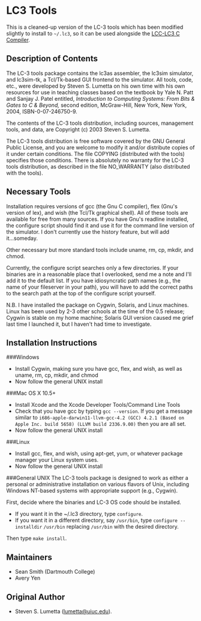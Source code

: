 LC3 Tools
=========
This is a cleaned-up version of the LC-3 tools which has been modified slightly to install to `~/.lc3`, so it can be used alongside the [LCC-LC3 C Compiler](https://github.com/haplesshero13/lcc-lc3).


## Description of Contents

The LC-3 tools package contains the lc3as assembler, the lc3sim simulator,
and lc3sim-tk, a Tcl/Tk-based GUI frontend to the simulator. All tools,
code, etc., were developed by Steven S. Lumetta on his own time with his
own resources for use in teaching classes based on the textbook by 
Yale N. Patt and Sanjay J. Patel entitled, *Introduction to Computing
Systems: From Bits & Gates to C & Beyond,* second edition, McGraw-Hill,
New York, New York, 2004, ISBN-0-07-246750-9.

The contents of the LC-3 tools distribution, including sources, management
tools, and data, are Copyright (c) 2003 Steven S. Lumetta.

The LC-3 tools distribution is free software covered by the GNU General 
Public License, and you are welcome to modify it and/or distribute copies 
of it under certain conditions. The file COPYING (distributed with the
tools) specifies those conditions. There is absolutely no warranty for 
the LC-3 tools distribution, as described in the file NO_WARRANTY (also
distributed with the tools).

## Necessary Tools

Installation requires versions of gcc (the Gnu C compiler),
flex (Gnu's version of lex), and wish (the Tcl/Tk graphical shell).
All of these tools are available for free from many sources.
If you have Gnu's readline installed, the configure script should
find it and use it for the command line version of the simulator.
I don't currently use the history feature, but will add it...someday.

Other necessary but more standard tools include uname, rm, cp, mkdir, 
and chmod.

Currently, the configure script searches only a few directories.
If your binaries are in a reasonable place that I overlooked, send
me a note and I'll add it to the default list. If you have 
idiosyncratic path names (e.g., the name of your fileserver in your
path), you will have to add the correct paths to the search path at 
the top of the configure script yourself.

N.B. I have installed the package on Cygwin, Solaris, and Linux
machines. Linux has been used by 2-3 other schools at the time of
the 0.5 release; Cygwin is stable on my home machine; Solaris GUI
version caused me grief last time I launched it, but I haven't
had time to investigate.


## Installation Instructions

###Windows
* Install Cygwin, making sure you have gcc, flex, and wish, as well as uname, rm, cp, mkdir, and chmod
* Now follow the general UNIX install

###Mac OS X 10.5+
* Install Xcode and the Xcode Developer Tools/Command Line Tools
* Check that you have gcc by typing `gcc --version`. If you get a message similar to `i686-apple-darwin11-llvm-gcc-4.2 (GCC) 4.2.1 (Based on Apple Inc. build 5658) (LLVM build 2336.9.00)` then you are all set.
* Now follow the general UNIX install

###Linux
* Install gcc, flex, and wish, using apt-get, yum, or whatever package manager your Linux system uses.
* Now follow the general UNIX install

###General UNIX
The LC-3 tools package is designed to work as either a personal or 
administrative installation on various flavors of Unix, including
Windows NT-based systems with appropriate support (e.g., Cygwin).

First, decide where the binaries and LC-3 OS code should be installed.

* If you want it in the ~/.lc3 directory, type `configure`.
* If you want it in a different directory, say `/usr/bin`, type `configure --installdir` `/usr/bin` replacing `/usr/bin` with the desired directory.

Then type `make install`.

## Maintainers
* Sean Smith (Dartmouth College)
* Avery Yen

## Original Author
* Steven S. Lumetta (lumetta@uiuc.edu).
